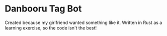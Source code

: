# Danbooru Tag Bot

Created because my girlfriend wanted something like it. Written in Rust as a learning exercise, so the code isn't the best!